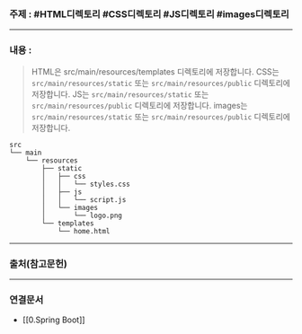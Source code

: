 ### 주제 : #HTML디렉토리 #CSS디렉토리 #JS디렉토리 #images디렉토리

___

### 내용 : 

> HTML은 src/main/resources/templates 디렉토리에 저장합니다.
> CSS는 `src/main/resources/static` 또는 `src/main/resources/public` 디렉토리에 저장합니다.
> JS는 `src/main/resources/static` 또는 `src/main/resources/public` 디렉토리에 저장합니다.
> images는 `src/main/resources/static` 또는 `src/main/resources/public` 디렉토리에 저장합니다.

```
src
└── main
    └── resources
        ├── static
        │   ├── css
        │   │   └── styles.css
        │   ├── js
        │   │   └── script.js
        │   └── images
        │       └── logo.png
        └── templates
            └── home.html

```

___

### 출처(참고문헌)

___

### 연결문서

- [[0.Spring Boot]]

